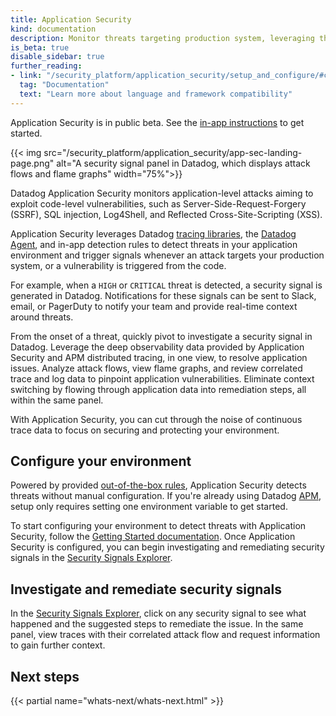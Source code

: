 ```yaml
---
title: Application Security
kind: documentation
description: Monitor threats targeting production system, leveraging the execution context provided by distributed traces.
is_beta: true
disable_sidebar: true
further_reading:
- link: "/security_platform/application_security/setup_and_configure/#compatibility"
  tag: "Documentation"
  text: "Learn more about language and framework compatibility"
---
```


<div class="alert alert-warning">
Application Security is in public beta. See the <a href="https://app.datadoghq.com/security/appsec">in-app instructions</a> to get started.
</div>

{{< img src="/security_platform/application_security/app-sec-landing-page.png" alt="A security signal panel in Datadog, which displays attack flows and flame graphs" width="75%">}}

Datadog Application Security monitors application-level attacks aiming to exploit code-level vulnerabilities, such as Server-Side-Request-Forgery (SSRF), SQL injection, Log4Shell, and Reflected Cross-Site-Scripting (XSS).

Application Security leverages Datadog [tracing libraries][1], the [Datadog Agent][2], and in-app detection rules to detect threats in your application environment and trigger signals whenever an attack targets your production system, or a vulnerability is triggered from the code.

For example, when a `HIGH` or `CRITICAL` threat is detected, a security signal is generated in Datadog. Notifications for these signals can be sent to Slack, email, or PagerDuty to notify your team and provide real-time context around threats.

From the onset of a threat, quickly pivot to investigate a security signal in Datadog. Leverage the deep observability data provided by Application Security and APM distributed tracing, in one view, to resolve application issues. Analyze attack flows, view flame graphs, and review correlated trace and log data to pinpoint application vulnerabilities. Eliminate context switching by flowing through application data into remediation steps, all within the same panel.

With Application Security, you can cut through the noise of continuous trace data to focus on securing and protecting your environment.

## Configure your environment

Powered by provided [out-of-the-box rules][3], Application Security detects threats without manual configuration. If you're already using Datadog [APM][1], setup only requires setting one environment variable to get started.

To start configuring your environment to detect threats with Application Security, follow the [Getting Started documentation][4]. Once Application Security is configured, you can begin investigating and remediating security signals in the [Security Signals Explorer][5].

## Investigate and remediate security signals

In the [Security Signals Explorer][5], click on any security signal to see what happened and the suggested steps to remediate the issue. In the same panel, view traces with their correlated attack flow and request information to gain further context.

## Next steps

{{< partial name="whats-next/whats-next.html" >}}

[1]: /tracing/
[2]: /agent/
[3]: /security_platform/default_rules/#cat-application-security
[4]: /security_platform/application_security/getting_started/
[5]: /security/appsec/signals
